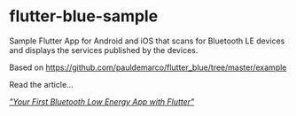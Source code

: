 # flutter-blue-sample

Sample Flutter App for Android and iOS that scans for Bluetooth LE devices and displays the services published by the devices.

Based on https://github.com/pauldemarco/flutter_blue/tree/master/example

Read the article...

[_"Your First Bluetooth Low Energy App with Flutter"_](https://lupyuen.github.io/pinetime-rust-mynewt/articles/flutter)

